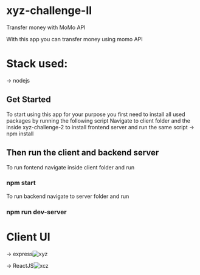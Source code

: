 # xyz-challenge-II
Transfer money with MoMo API

With this app you can transfer money using momo API
# Stack used:

-> nodejs

## Get Started
To start using this app for your purpose you first need to install all used packages by running the following script
Navigate to client folder and the inside xyz-challenge-2 to install frontend server and run the same script
-> npm install

## Then run the client and backend server
To run fontend navigate inside client folder and run

### npm start

To run backend navigate to server folder and run

### npm run dev-server

# Client UI

-> express![xyz](https://user-images.githubusercontent.com/58092199/133833415-94776dab-19a3-46eb-980e-9ba86592c00b.JPG)


-> ReactJS![xcz](https://user-images.githubusercontent.com/58092199/133833445-55bd1407-d8f7-4ee2-ade8-e80296b1fab8.JPG)
